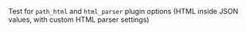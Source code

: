 Test for `path_html` and `html_parser` plugin options
(HTML inside JSON values, with custom HTML parser settings)